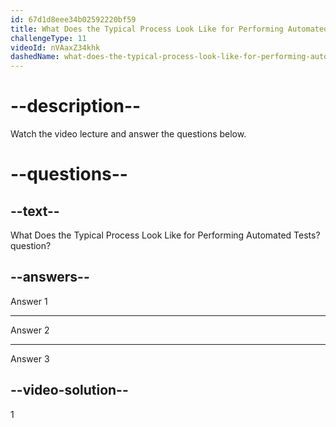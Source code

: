 ```yaml
---
id: 67d1d8eee34b02592220bf59
title: What Does the Typical Process Look Like for Performing Automated Tests?
challengeType: 11
videoId: nVAaxZ34khk
dashedName: what-does-the-typical-process-look-like-for-performing-automated-tests
---
```


# --description--

Watch the video lecture and answer the questions below.

# --questions--

## --text--

What Does the Typical Process Look Like for Performing Automated Tests? question?

## --answers--

Answer 1

---

Answer 2

---

Answer 3

## --video-solution--

1

